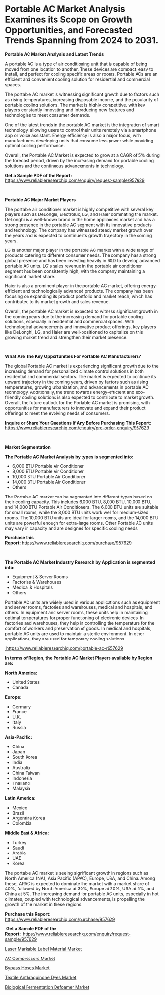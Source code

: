 <p><h1>Portable AC Market Analysis Examines its Scope on Growth Opportunities, and Forecasted Trends Spanning from 2024 to 2031.</h1></p><p><strong>Portable AC Market Analysis and Latest Trends</strong></p>
<p><p>A portable AC is a type of air conditioning unit that is capable of being moved from one location to another. These devices are compact, easy to install, and perfect for cooling specific areas or rooms. Portable ACs are an efficient and convenient cooling solution for residential and commercial spaces.</p><p>The portable AC market is witnessing significant growth due to factors such as rising temperatures, increasing disposable income, and the popularity of portable cooling solutions. The market is highly competitive, with key players constantly innovating and introducing new features and technologies to meet consumer demands.</p><p>One of the latest trends in the portable AC market is the integration of smart technology, allowing users to control their units remotely via a smartphone app or voice assistant. Energy efficiency is also a major focus, with manufacturers developing units that consume less power while providing optimal cooling performance.</p><p>Overall, the Portable AC Market is expected to grow at a CAGR of 5% during the forecast period, driven by the increasing demand for portable cooling solutions and the continuous advancements in technology.</p></p>
<p><strong>Get a Sample PDF of the Report:&nbsp;</strong> <a href="https://www.reliableresearchiq.com/enquiry/request-sample/957629">https://www.reliableresearchiq.com/enquiry/request-sample/957629</a></p>
<p>&nbsp;</p>
<p><strong>Portable AC Major Market Players</strong></p>
<p><p>The portable air conditioner market is highly competitive with several key players such as DeLonghi, Electrolux, LG, and Haier dominating the market. DeLonghi is a well-known brand in the home appliances market and has a strong presence in the portable AC segment with its innovative products and technology. The company has witnessed steady market growth over the years and is expected to continue its growth trajectory in the coming years.</p><p>LG is another major player in the portable AC market with a wide range of products catering to different consumer needs. The company has a strong global presence and has been investing heavily in R&D to develop advanced portable AC units. LG's sales revenue in the portable air conditioner segment has been consistently high, with the company maintaining a significant market share.</p><p>Haier is also a prominent player in the portable AC market, offering energy-efficient and technologically advanced products. The company has been focusing on expanding its product portfolio and market reach, which has contributed to its market growth and sales revenue.</p><p>Overall, the portable AC market is expected to witness significant growth in the coming years due to the increasing demand for portable cooling solutions, especially in residential and commercial spaces. With technological advancements and innovative product offerings, key players like DeLonghi, LG, and Haier are well-positioned to capitalize on this growing market trend and strengthen their market presence.</p></p>
<p>&nbsp;</p>
<p><strong>What Are The Key Opportunities For Portable AC Manufacturers?</strong></p>
<p><p>The global Portable AC market is experiencing significant growth due to the increasing demand for personalized climate control solutions in both residential and commercial sectors. The market is expected to continue its upward trajectory in the coming years, driven by factors such as rising temperatures, growing urbanization, and advancements in portable AC technology. Additionally, the trend towards energy-efficient and eco-friendly cooling solutions is also expected to contribute to market growth. Overall, the future outlook for the Portable AC market is promising, with opportunities for manufacturers to innovate and expand their product offerings to meet the evolving needs of consumers.</p></p>
<p><strong>Inquire or Share Your Questions If Any Before Purchasing This Report:</strong> <a href="https://www.reliableresearchiq.com/enquiry/pre-order-enquiry/957629">https://www.reliableresearchiq.com/enquiry/pre-order-enquiry/957629</a></p>
<p>&nbsp;</p>
<p><strong>Market Segmentation</strong></p>
<p><strong>The Portable AC Market Analysis by types is segmented into:</strong></p>
<p><ul><li>6,000 BTU Portable Air Conditioner</li><li>8,000 BTU Portable Air Conditioner</li><li>10,000 BTU Portable Air Conditioner</li><li>14,000 BTU Portable Air Conditioner</li><li>Others</li></ul></p>
<p><p>The Portable AC market can be segmented into different types based on their cooling capacity. This includes 6,000 BTU, 8,000 BTU, 10,000 BTU, and 14,000 BTU Portable Air Conditioners. The 6,000 BTU units are suitable for small rooms, while the 8,000 BTU units work well for medium-sized rooms. The 10,000 BTU units are ideal for larger rooms, and the 14,000 BTU units are powerful enough for extra-large rooms. Other Portable AC units may vary in capacity and are designed for specific cooling needs.</p></p>
<p><strong>Purchase this Report:&nbsp;</strong><a href="https://www.reliableresearchiq.com/purchase/957629">https://www.reliableresearchiq.com/purchase/957629</a></p>
<p>&nbsp;</p>
<p><strong>The Portable AC Market Industry Research by Application is segmented into:</strong></p>
<p><ul><li>Equipment & Server Rooms</li><li>Factories & Warehouses</li><li>Medical & Hospitals</li><li>Others</li></ul></p>
<p><p>Portable AC units are widely used in various applications such as equipment and server rooms, factories and warehouses, medical and hospitals, and others. In equipment and server rooms, these units help in maintaining optimal temperatures for proper functioning of electronic devices. In factories and warehouses, they help in controlling the temperature for the comfort of workers and preservation of goods. In medical and hospitals, portable AC units are used to maintain a sterile environment. In other applications, they are used for temporary cooling solutions.</p></p>
<p><a href="https://www.reliableresearchiq.com/portable-ac-r957629">&nbsp;https://www.reliableresearchiq.com/portable-ac-r957629</a></p>
<p><strong>In terms of Region, the Portable AC Market Players available by Region are:</strong></p>
<p>
    <p> <strong> North America: </strong>
        <ul>
            <li>United States</li>
            <li>Canada</li>
        </ul>
        </p> 
    <p> <strong> Europe: </strong>
        <ul>
            <li>Germany</li>
            <li>France</li>
            <li>U.K.</li>
            <li>Italy</li>
            <li>Russia</li>
        </ul>
        </p> 
    <p> <strong> Asia-Pacific: </strong>
        <ul>
            <li>China</li>
            <li>Japan</li>
            <li>South Korea</li>
            <li>India</li>
            <li>Australia</li>
            <li>China Taiwan</li>
            <li>Indonesia</li>
            <li>Thailand</li>
            <li>Malaysia</li>
        </ul>
        </p> 
    <p> <strong> Latin America: </strong>
        <ul>
            <li>Mexico</li>
            <li>Brazil</li>
            <li>Argentina Korea</li>
            <li>Colombia</li>
        </ul>
        </p> 
    <p> <strong> Middle East & Africa: </strong>
        <ul>
            <li>Turkey</li>
            <li>Saudi</li>
            <li>Arabia</li>
            <li>UAE</li>
            <li>Korea</li>
        </ul>
    </p>
    </p>
<p><p>The portable AC market is seeing significant growth in regions such as North America (NA), Asia Pacific (APAC), Europe, USA, and China. Among these, APAC is expected to dominate the market with a market share of 40%, followed by North America at 30%, Europe at 20%, USA at 5%, and China at 5%. The increasing demand for portable AC units, especially in hot climates, coupled with technological advancements, is propelling the growth of the market in these regions.</p></p>
<p><strong>Purchase this Report: </strong><a href="https://www.reliableresearchiq.com/purchase/957629">https://www.reliableresearchiq.com/purchase/957629</a></p>
<p>&nbsp;<strong>Get a Sample PDF of the Report:&nbsp;&nbsp;</strong><a href="https://www.reliableresearchiq.com/enquiry/request-sample/957629">https://www.reliableresearchiq.com/enquiry/request-sample/957629</a></p>
<p><strong></strong></p>
<p><p><a href="https://medium.com/@duron7928/laser-markable-label-material-market-a-global-and-regional-analysis-focus-on-end-user-product-43a9fd05c3ee">Laser Markable Label Material Market</a></p><p><a href="https://github.com/lairestrong/Market-Research-Report-List-1/blob/main/ac-compressors-market.md">AC Compressors Market</a></p><p><a href="https://github.com/msLonKoss78/Market-Research-Report-List-1/blob/main/bypass-hoses-market.md">Bypass Hoses Market</a></p><p><a href="https://medium.com/@danibram100_64069/textile-anthraquinone-dyes-market-research-report-market-forecast-and-growth-prospects-with-a-844007cd6539">Textile Anthraquinone Dyes Market</a></p><p><a href="https://www.linkedin.com/pulse/insights-biological-fermentation-defoamer-market-siz-insight-find-if0ff?trackingId=HjF8SmQZQcO1COxANNs%2B5Q%3D%3D">Biological Fermentation Defoamer Market</a></p></p>